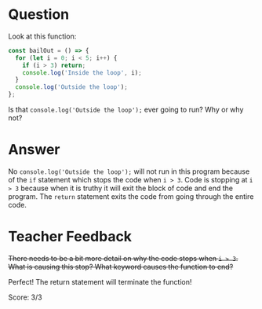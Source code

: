 # Question
Look at this function:

```js
const bailOut = () => {
  for (let i = 0; i < 5; i++) {
    if (i > 3) return;
    console.log('Inside the loop', i);
  }
  console.log('Outside the loop');
};
```

Is that `console.log('Outside the loop');` ever going to run? Why or why not?

# Answer
No `console.log('Outside the loop');` will not run in this program because of the `if` statement which stops the code when `i > 3`. Code is  stopping at `i > 3` because when it is truthy it will exit the block of code and end the program.  The `return` statement exits the code from going through the entire code.

# Teacher Feedback

~~There needs to be a bit more detail on why the code stops when `i > 3`. What is causing this stop? What keyword causes the function to end?~~

Perfect! The return statement will terminate the function! 

Score: 3/3